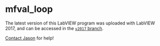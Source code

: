 # mfval_loop

The latest version of this LabVIEW program was uploaded with LabVIEW 2017, and can be accessed in the [`v2017` branch](https://github.com/mfval/mfval_loop/tree/v2017).

[Contact Jason](mailto:cchan42@wisc.edu) for help!
